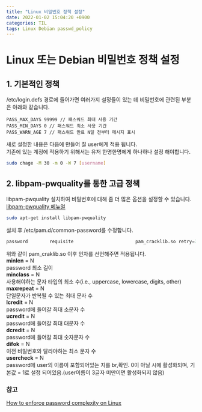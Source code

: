 ```yaml
---
title: "Linux 비밀번호 정책 설정"
date: 2022-01-02 15:04:20 +0900
categories: TIL
tags: Linux Debian passwd_policy
---
```


# Linux 또는 Debian 비밀번호 정책 설정

## 1. 기본적인 정책

/etc/login.defs 경로에 들어가면 여러가지 설정들이 있는 데 비밀번호에 관련된 부분은 아래와 같습니다.

```
PASS_MAX_DAYS 99999 // 패스워드 최대 사용 기간
PASS_MIN_DAYS 0 // 패스워드 최소 사용 기간
PASS_WARN_AGE 7 // 패스워드 만료 N일 전부터 메시지 표시
```

새로 설정한 내용은 다음에 만들어 질 user에게 적용 됩니다.<br> 기존에 있는 계정에 적용하기 위해서는 유저 한명한명에게 하나하나 설정 해야합니다.

```bash
sudo chage -M 30 -m 0 -W 7 [username]
```

## 2. libpam-pwquality를 통한 고급 정책

libpam-pwquality 설치하여 비밀번호에 대해 좀 더 많은 옵션을 설정할 수 있습니다.<br>
[libpam-pwquality 메뉴얼](https://manpages.debian.org/testing/libpam-pwquality/pam_pwquality.8.en.html)

```bash
sudo apt-get install libpam-pwquality
```

설치 후 /etc/pam.d/common-password를 수정합니다.

```python
password        requisite                       pam_cracklib.so retry=3 minlen=10 difok=3
```

위와 같이 pam_craklib.so 이후 인자를 선언해주면 적용됩니다.<br>
**minlen** = N<br>
password 최소 길이<br>
**minclass** = N<br>
사용해야하는 문자 타입의 최소 수(i.e., uppercase, lowercase, digits, other)<br>
**maxrepeat** = N<br>
단일문자가 반복될 수 있는 최대 문자 수<br>
**lcredit** = N<br>
password에 들어갈 최대 소문자 수<br>
**ucredit** = N<br>
password에 들어갈 최대 대문자 수<br>
**dcredit** = N<br>
password에 들어갈 최대 숫자문자 수<br>
**difok** = N<br>
이전 비밀번호와 달라야하는 최소 문자 수<br>
**usercheck** = N<br>
password에 user의 이름이 포함되어있는 지를 br,확인. 0이 아닐 시에 활성화되며, 기본값 = 1로 설정 되어있음.(user이름이 3글자 미만이면 활성화되지 않음)

### 참고

[How to enforce password complexity on Linux](https://www.networkworld.com/article/2726217/how-to-enforce-password-complexity-on-linux.html)

